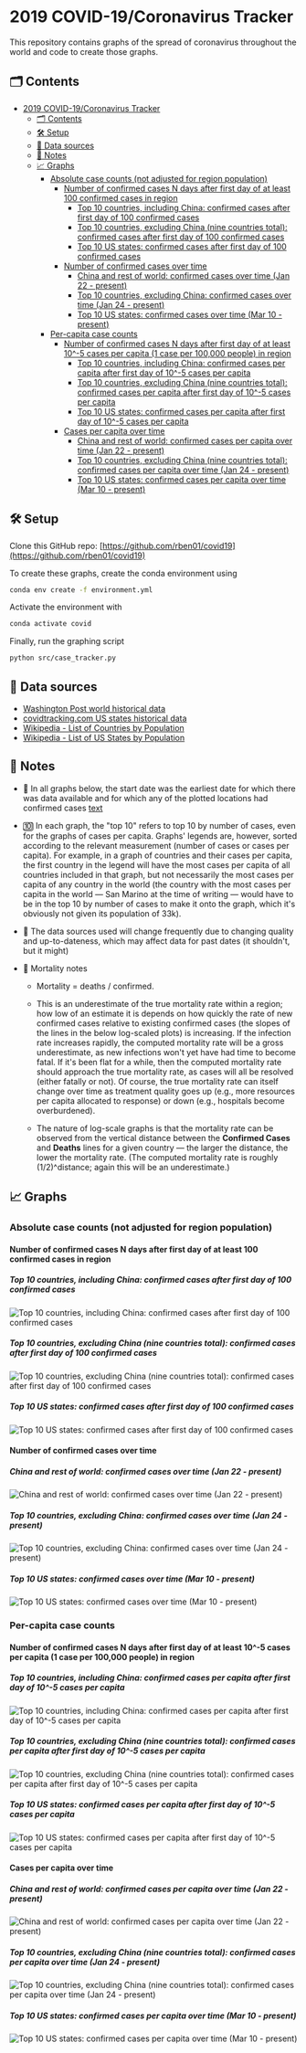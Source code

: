 <!-- markdownlint-disable MD010 MD007 -->

# 2019 COVID-19/Coronavirus Tracker

This repository contains graphs of the spread of coronavirus throughout the world and code to create those graphs.

## :card_index_dividers: Contents

- [2019 COVID-19/Coronavirus Tracker](#2019-COVID-19Coronavirus-Tracker)
  - [:card_index_dividers: Contents](#card_index_dividers-Contents)
  - [:hammer_and_wrench: Setup](#hammer_and_wrench-Setup)
  - [:floppy_disk: Data sources](#floppy_disk-Data-sources)
  - [:notebook: Notes](#notebook-Notes)
  - [:chart_with_upwards_trend: Graphs](#chart_with_upwards_trend-Graphs)
    - [Absolute case counts (not adjusted for region population)](#Absolute-case-counts-not-adjusted-for-region-population)
      - [Number of confirmed cases N days after first day of at least 100 confirmed cases in region](#Number-of-confirmed-cases-N-days-after-first-day-of-at-least-100-confirmed-cases-in-region)
        - [Top 10 countries, including China: confirmed cases after first day of 100 confirmed cases](#Top-10-countries-including-China-confirmed-cases-after-first-day-of-100-confirmed-cases)
        - [Top 10 countries, excluding China (nine countries total): confirmed cases after first day of 100 confirmed cases](#Top-10-countries-excluding-China-nine-countries-total-confirmed-cases-after-first-day-of-100-confirmed-cases)
        - [Top 10 US states: confirmed cases after first day of 100 confirmed cases](#Top-10-US-states-confirmed-cases-after-first-day-of-100-confirmed-cases)
      - [Number of confirmed cases over time](#Number-of-confirmed-cases-over-time)
        - [China and rest of world: confirmed cases over time (Jan 22 - present)](#China-and-rest-of-world-confirmed-cases-over-time-Jan-22---present)
        - [Top 10 countries, excluding China: confirmed cases over time (Jan 24 - present)](#Top-10-countries-excluding-China-confirmed-cases-over-time-Jan-24---present)
        - [Top 10 US states: confirmed cases over time (Mar 10 - present)](#Top-10-US-states-confirmed-cases-over-time-Mar-10---present)
    - [Per-capita case counts](#Per-capita-case-counts)
      - [Number of confirmed cases N days after first day of at least 10^-5 cases per capita (1 case per 100,000 people) in region](#Number-of-confirmed-cases-N-days-after-first-day-of-at-least-10-5-cases-per-capita-1-case-per-100000-people-in-region)
        - [Top 10 countries, including China: confirmed cases per capita after first day of 10^-5 cases per capita](#Top-10-countries-including-China-confirmed-cases-per-capita-after-first-day-of-10-5-cases-per-capita)
        - [Top 10 countries, excluding China (nine countries total): confirmed cases per capita after first day of 10^-5 cases per capita](#Top-10-countries-excluding-China-nine-countries-total-confirmed-cases-per-capita-after-first-day-of-10-5-cases-per-capita)
        - [Top 10 US states: confirmed cases per capita after first day of 10^-5 cases per capita](#Top-10-US-states-confirmed-cases-per-capita-after-first-day-of-10-5-cases-per-capita)
      - [Cases per capita over time](#Cases-per-capita-over-time)
        - [China and rest of world: confirmed cases per capita over time (Jan 22 - present)](#China-and-rest-of-world-confirmed-cases-per-capita-over-time-Jan-22---present)
        - [Top 10 countries, excluding China (nine countries total): confirmed cases per capita over time (Jan 24 - present)](#Top-10-countries-excluding-China-nine-countries-total-confirmed-cases-per-capita-over-time-Jan-24---present)
        - [Top 10 US states: confirmed cases per capita over time (Mar 10 - present)](#Top-10-US-states-confirmed-cases-per-capita-over-time-Mar-10---present)

## :hammer_and_wrench: Setup

Clone this GitHub repo: [https://github.com/rben01/covid19](https://github.com/rben01/covid19)

To create these graphs, create the conda environment using

```bash
conda env create -f environment.yml
```

Activate the environment with

```bash
conda activate covid
```

Finally, run the graphing script

```bash
python src/case_tracker.py
```

## :floppy_disk: Data sources

- [Washington Post world historical data](https://www.washingtonpost.com/graphics/2020/world/mapping-spread-new-coronavirus/data/clean/world-daily-historical.csv)
- [covidtracking.com US states historical data](https://covidtracking.com/api/states/daily.csv)
- [Wikipedia - List of Countries by Population](https://en.wikipedia.org/wiki/List_of_countries_and_dependencies_by_population)
- [Wikipedia - List of US States by Population](https://en.wikipedia.org/wiki/List_of_states_and_territories_of_the_United_States_by_population)

## :notebook: Notes

- :calendar: In all graphs below, the start date was the earliest date for which there was data available and for which any of the plotted locations had confirmed cases [text](#Contents)

- :keycap_ten: In each graph, the "top 10" refers to top 10 by number of cases, even for the graphs of cases per capita. Graphs' legends are, however, sorted according to the relevant measurement (number of cases or cases per capita).
For example, in a graph of countries and their cases per capita, the first country in the legend will have the most cases per capita of all countries included in that graph, but not necessarily the most cases per capita of any country in the world (the country with the most cases per capita in the world — San Marino at the time of writing — would have to be in the top 10 by number of cases to make it onto the graph, which it's obviously not given its population of 33k).

- :arrows_counterclockwise: The data sources used will change frequently due to changing quality and up-to-dateness, which may affect data for past dates (it shouldn't, but it might)

- :memo: Mortality notes

  - Mortality = deaths / confirmed.
  - This is an underestimate of the true mortality rate within a region; how low of an estimate it is depends on how quickly the rate of new confirmed cases relative to existing confirmed cases (the slopes of the lines in the below log-scaled plots) is increasing. If the infection rate increases rapidly, the computed mortality rate will be a gross underestimate, as new infections won't yet have had time to become fatal. If it's been flat for a while, then the computed mortality rate should approach the true mortality rate, as cases will all be resolved (either fatally or not). Of course, the true mortality rate can itself change over time as treatment quality goes up (e.g.,  more resources per capita allocated to response) or down (e.g.,  hospitals become overburdened).

  - The nature of log-scale graphs is that the mortality rate can be observed from the vertical distance between the **Confirmed Cases** and **Deaths** lines for a given country — the larger the distance, the lower the mortality rate. (The computed mortality rate is roughly (1/2)^distance; again this will be an underestimate.)

## :chart_with_upwards_trend: Graphs

### Absolute case counts (not adjusted for region population)

#### Number of confirmed cases N days after first day of at least 100 confirmed cases in region

##### Top 10 countries, including China: confirmed cases after first day of 100 confirmed cases

![Top 10 countries, including China: confirmed cases after first day of 100 confirmed cases](Figures/Absolute/From_local_spread_start/countries_w_china.png)

##### Top 10 countries, excluding China (nine countries total): confirmed cases after first day of 100 confirmed cases

![Top 10 countries, excluding China (nine countries total): confirmed cases after first day of 100 confirmed cases](Figures/Absolute/From_local_spread_start/countries_wo_china.png)

##### Top 10 US states: confirmed cases after first day of 100 confirmed cases

![Top 10 US states: confirmed cases after first day of 100 confirmed cases](Figures/Absolute/From_local_spread_start/states.png)

#### Number of confirmed cases over time

##### China and rest of world: confirmed cases over time (Jan 22 - present)

![China and rest of world: confirmed cases over time (Jan 22 - present)](Figures/Absolute/From_fixed_date/world.png)

##### Top 10 countries, excluding China: confirmed cases over time (Jan 24 - present)

![Top 10 countries, excluding China: confirmed cases over time (Jan 24 - present)](Figures/Absolute/From_fixed_date/countries_wo_china.png)

##### Top 10 US states: confirmed cases over time (Mar 10 - present)

![Top 10 US states: confirmed cases over time (Mar 10 - present)](Figures/Absolute/From_fixed_date/states.png)

### Per-capita case counts

#### Number of confirmed cases N days after first day of at least 10^-5 cases per capita (1 case per 100,000 people) in region

##### Top 10 countries, including China: confirmed cases per capita after first day of 10^-5 cases per capita

![Top 10 countries, including China: confirmed cases per capita after first day of 10^-5 cases per capita](Figures/Per_capita/From_local_spread_start/countries_w_china.png)

##### Top 10 countries, excluding China (nine countries total): confirmed cases per capita after first day of 10^-5 cases per capita

![Top 10 countries, excluding China (nine countries total): confirmed cases per capita after first day of 10^-5 cases per capita](Figures/Per_capita/From_local_spread_start/countries_wo_china.png)

##### Top 10 US states: confirmed cases per capita after first day of 10^-5 cases per capita

![Top 10 US states: confirmed cases per capita after first day of 10^-5 cases per capita](Figures/Per_capita/From_local_spread_start/states.png)

#### Cases per capita over time

##### China and rest of world: confirmed cases per capita over time (Jan 22 - present)

![China and rest of world: confirmed cases per capita over time (Jan 22 - present)](Figures/Per_capita/From_fixed_date/world.png)

##### Top 10 countries, excluding China (nine countries total): confirmed cases per capita over time (Jan 24 - present)

![Top 10 countries, excluding China (nine countries total): confirmed cases per capita over time (Jan 24 - present)](Figures/Per_capita/From_fixed_date/countries_wo_china.png)

##### Top 10 US states: confirmed cases per capita over time (Mar 10 - present)

![Top 10 US states: confirmed cases per capita over time (Mar 10 - present)](Figures/Per_capita/From_fixed_date/states.png)
